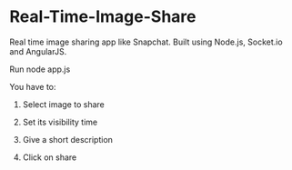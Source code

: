 Real-Time-Image-Share
=====================

Real time image sharing app like Snapchat. Built using Node.js, Socket.io and AngularJS.

Run node app.js

You have to:

1. Select image to share

2. Set its visibility time

3. Give a short description

4. Click on share
